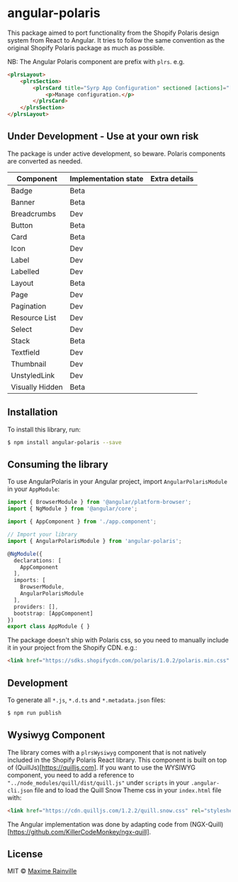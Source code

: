 # angular-polaris

This package aimed to port functionality from the Shopify Polaris design system from React to Angular. It tries to follow the same convention as the original Shopify Polaris package as much as possible.

NB: The Angular Polaris component are prefix with `plrs`. e.g.
```html
<plrsLayout>
    <plrsSection>
        <plrsCard title="Syrp App Configuration" sectioned [actions]="[{'content': 'Manage Configuration', 'url': '/config', 'routerLinkActive': true}]">
            <p>Manage configuration.</p>
        </plrsCard>
    </plrsSection>
</plrsLayout>
```

## Under Development - Use at your own risk

The package is under active development, so beware. Polaris components are converted as needed.

| Component     	| Implementation state 	| Extra details 	|
|---------------	|----------------------	|---------------	|
| Badge           	| Beta                 	|               	|
| Banner        	| Beta                 	|               	|
| Breadcrumbs      	| Dev                 	|               	|
| Button        	| Beta                 	|               	|
| Card          	| Beta                 	|               	|
| Icon          	| Dev                 	|               	|
| Label         	| Dev                 	|               	|
| Labelled         	| Dev                 	|               	|
| Layout        	| Beta                 	|               	|
| Page          	| Dev                 	|               	|
| Pagination       	| Dev                 	|               	|
| Resource List 	| Dev                  	|               	|
| Select         	| Dev                 	|               	|
| Stack         	| Beta                 	|               	|
| Textfield        	| Dev                 	|               	|
| Thumbnail        	| Dev                 	|               	|
| UnstyledLink     	| Dev                 	|               	|
| Visually Hidden  	| Beta                 	|               	|

## Installation

To install this library, run:

```bash
$ npm install angular-polaris --save
```

## Consuming the library
To use AngularPolaris in your Angular project, import `AngularPolarisModule` in your `AppModule`:

```typescript
import { BrowserModule } from '@angular/platform-browser';
import { NgModule } from '@angular/core';

import { AppComponent } from './app.component';

// Import your library
import { AngularPolarisModule } from 'angular-polaris';

@NgModule({
  declarations: [
    AppComponent
  ],
  imports: [
    BrowserModule,
    AngularPolarisModule
  ],
  providers: [],
  bootstrap: [AppComponent]
})
export class AppModule { }
```

The package doesn't ship with Polaris css, so you need to manually include it in your project from the Shopify CDN. e.g.:
```html
<link href="https://sdks.shopifycdn.com/polaris/1.0.2/polaris.min.css" rel="stylesheet">
```

## Development

To generate all `*.js`, `*.d.ts` and `*.metadata.json` files:

```bash
$ npm run publish
```

## Wysiwyg Component

The library comes with a `plrsWysiwyg` component that is not natively included in the Shopify Polaris React library. This component is built on top
of (QuillJs)[https://quilljs.com]. If you want to use the WYSIWYG component, you need to add a reference to `"../node_modules/quill/dist/quill.js"`
under `scripts` in your `.angular-cli.json` file and to load the Quill Snow Theme css in your `index.html` file with:
```html
<link href="https://cdn.quilljs.com/1.2.2/quill.snow.css" rel="stylesheet">
```

The Angular implementation was done by adapting code from (NGX-Quill)[https://github.com/KillerCodeMonkey/ngx-quill].

## License

MIT © [Maxime Rainville](mailto:maxime@syrp.co.nz)
